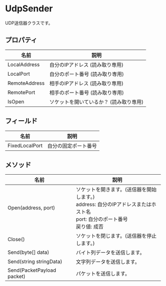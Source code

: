 # UdpSender
UDP送信器クラスです。

## プロパティ
|  名前  |  説明  |
| ---- | ---- |
| LocalAddress |  自分のIPアドレス (読み取り専用)  |
| LocalPort | 自分のポート番号 (読み取り専用) |
| RemoteAddress |  相手のIPアドレス (読み取り専用)  |
| RemotePort |  相手のポート番号 (読み取り専用)  |
| IsOpen |  ソケットを開いているか？ (読み取り専用)  |

## フィールド
|  名前  |  説明  |
| ---- | ---- |
| FixedLocalPort | 自分の固定ポート番号 |

## メソッド
|  名前  |  説明  |
| ---- | ---- |
|  Open(address, port)  | ソケットを開きます。(送信器を開始します。)<br>address: 自分のIPアドレスまたはホスト名<br>port: 自分のポート番号<br>戻り値: 成否 |
|  Close()  |  ソケットを閉じます。(送信器を停止します。) |
|  Send(byte[] data) | バイト列データを送信します。 |
|  Send(string stringData) | 文字列データを送信します。 |
|  Send(PacketPayload packet) | パケットを送信します。 |
